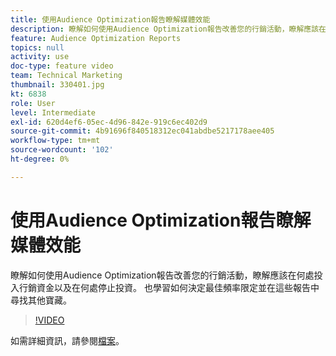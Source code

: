 ```yaml
---
title: 使用Audience Optimization報告瞭解媒體效能
description: 瞭解如何使用Audience Optimization報告改善您的行銷活動，瞭解應該在何處投入行銷資金以及在何處停止投資。 也學習如何決定最佳頻率限定並在這些報告中尋找其他寶藏。
feature: Audience Optimization Reports
topics: null
activity: use
doc-type: feature video
team: Technical Marketing
thumbnail: 330401.jpg
kt: 6838
role: User
level: Intermediate
exl-id: 620d4ef6-05ec-4d96-842e-919c6ec402d9
source-git-commit: 4b91696f840518312ec041abdbe5217178aee405
workflow-type: tm+mt
source-wordcount: '102'
ht-degree: 0%

---
```


# 使用Audience Optimization報告瞭解媒體效能

瞭解如何使用Audience Optimization報告改善您的行銷活動，瞭解應該在何處投入行銷資金以及在何處停止投資。 也學習如何決定最佳頻率限定並在這些報告中尋找其他寶藏。

>[!VIDEO](https://video.tv.adobe.com/v/330401/?quality=12&learn=on)

如需詳細資訊，請參閱[檔案](https://experienceleague.adobe.com/docs/audience-manager/user-guide/reporting/audience-optimization-reports/audience-optimization-reports.html#reporting)。
